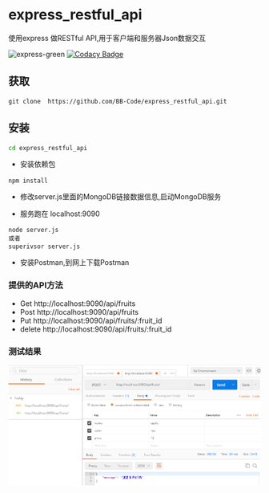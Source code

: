 # express_restful_api
使用express 做RESTful API,用于客户端和服务器Json数据交互


![express-green](https://img.shields.io/badge/express-4.x-green.svg) [![Codacy Badge](https://api.codacy.com/project/badge/Grade/78ade83a09cb4808baa1dce23bbc013b)](https://www.codacy.com/app/15919854639/express_restful_api?utm_source=github.com&amp;utm_medium=referral&amp;utm_content=BB-Code/express_restful_api&amp;utm_campaign=Badge_Grade)

## 获取

```
git clone  https://github.com/BB-Code/express_restful_api.git
```

## 安装

``` bash
cd express_restful_api
```

- 安装依赖包

`npm install`

- 修改server.js里面的MongoDB链接数据信息,启动MongoDB服务

- 服务跑在 localhost:9090

```
node server.js
或者 
superivsor server.js
```

- 安装Postman,到网上下载Postman

### 提供的API方法
- Get        http://localhost:9090/api/fruits
- Post       http://localhost:9090/api/fruits
- Put        http://localhost:9090/api/fruits/:fruit_id
- delete     http://localhost:9090/api/fruits/:fruit_id

### 测试结果

![测试API](https://github.com/BB-Code/express_restful_api/blob/master/fruit.png)

